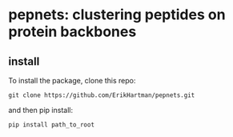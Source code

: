# pepnets: clustering peptides on protein backbones


## install
To install the package, clone this repo:
```
git clone https://github.com/ErikHartman/pepnets.git
```
and then pip install:
```
pip install path_to_root
```
